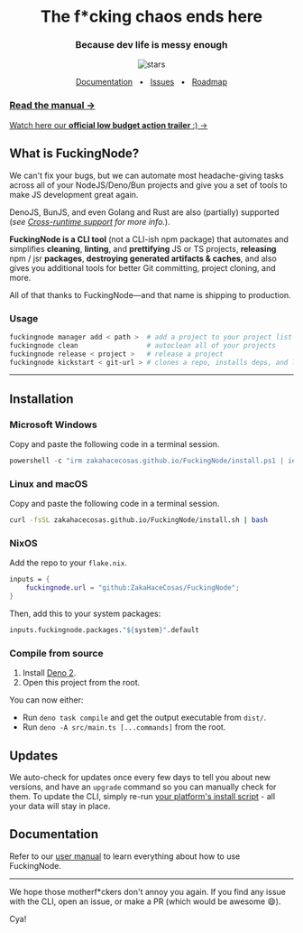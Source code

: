 <!-- markdownlint-disable md033 md041-->
<!-- <p align="center">
  <a href="https://zakahacecosas.github.io/FuckingNode">
    <img src="LOGO HERE WHEN WE HAVE IT" alt="Logo" height=100>
    </a>
</p> -->
<h1 align="center">The f*cking chaos ends here</h1>
<h3 align="center">Because dev life is messy enough</h3>

<div align="center">
    <img src="https://img.shields.io/github/stars/ZakaHaceCosas/FuckingNode" alt="stars">
</div>

<div align="center">

[Documentation](https://zakahacecosas.github.io/FuckingNode/manual) &nbsp;&nbsp;•&nbsp;&nbsp; [Issues](https://github.com/ZakaHaceCosas/FuckingNode/issues/new) &nbsp;&nbsp;•&nbsp;&nbsp; [Roadmap](https://zakahacecosas.github.io/FuckingNode/roadmap)

</div>

### [Read the manual →](https://zakahacecosas.github.io/FuckingNode/manual)

[Watch here our **official low budget action trailer** :) →](https://youtube.com/watch?v=_lppvGYUXNk)

## What is FuckingNode?

We can't fix your bugs, but we can automate most headache-giving tasks across all of your NodeJS/Deno/Bun projects and give you a set of tools to make JS development great again.

DenoJS, BunJS, and even Golang and Rust are also (partially) supported (_see [Cross-runtime support](https://zakahacecosas.github.io/FuckingNode/cross-platform/) for more info._).

**FuckingNode is a CLI tool** (not a CLI-ish npm package) that automates and simplifies **cleaning**, **linting**, and **prettifying** JS or TS projects, **releasing** npm / jsr **packages**, **destroying generated artifacts & caches**, <!-- **understanding security audits**, --> and also gives you additional tools for better Git committing, project cloning, and more.

All of that thanks to FuckingNode—and that name is shipping to production.

### Usage

```bash
fuckingnode manager add < path >  # add a project to your project list
fuckingnode clean                 # autoclean all of your projects
fuckingnode release < project >   # release a project
fuckingnode kickstart < git-url > # clones a repo, installs deps, and launches your fav editor instantly
```

---

## Installation

### Microsoft Windows

Copy and paste the following code in a terminal session.

```powershell
powershell -c "irm zakahacecosas.github.io/FuckingNode/install.ps1 | iex"
```

### Linux and macOS

Copy and paste the following code in a terminal session.

```bash
curl -fsSL zakahacecosas.github.io/FuckingNode/install.sh | bash
```

### NixOS

Add the repo to your `flake.nix`.

```nix
inputs = {
    fuckingnode.url = "github:ZakaHaceCosas/FuckingNode";
}
```

Then, add this to your system packages:

```nix
inputs.fuckingnode.packages."${system}".default
```

### Compile from source

1. Install [Deno 2](https://docs.deno.com/runtime/).
2. Open this project from the root.

You can now either:

- Run `deno task compile` and get the output executable from `dist/`.
- Run `deno -A src/main.ts [...commands]` from the root.

## Updates

We auto-check for updates once every few days to tell you about new versions, and have an `upgrade` command so you can manually check for them. To update the CLI, simply re-run [your platform's install script](#installation) - all your data will stay in place.

## Documentation

Refer to our [user manual](https://zakahacecosas.github.io/FuckingNode/manual) to learn everything about how to use FuckingNode.

---

We hope those motherf\*ckers don't annoy you again. If you find any issue with the CLI, open an issue, or make a PR (which would be awesome :smile:).

Cya!
